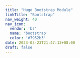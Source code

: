 ```yaml
---
title: "Hugo Bootstrap Module"
linkTitle: "Bootstrap"
nav_weight: 40
nav_icon:
  vendor: 'bs'
  name: 'bootstrap'
  color: '#7952b3'
date: 2023-03-23T21:47:13+08:00
draft: false
---
```

